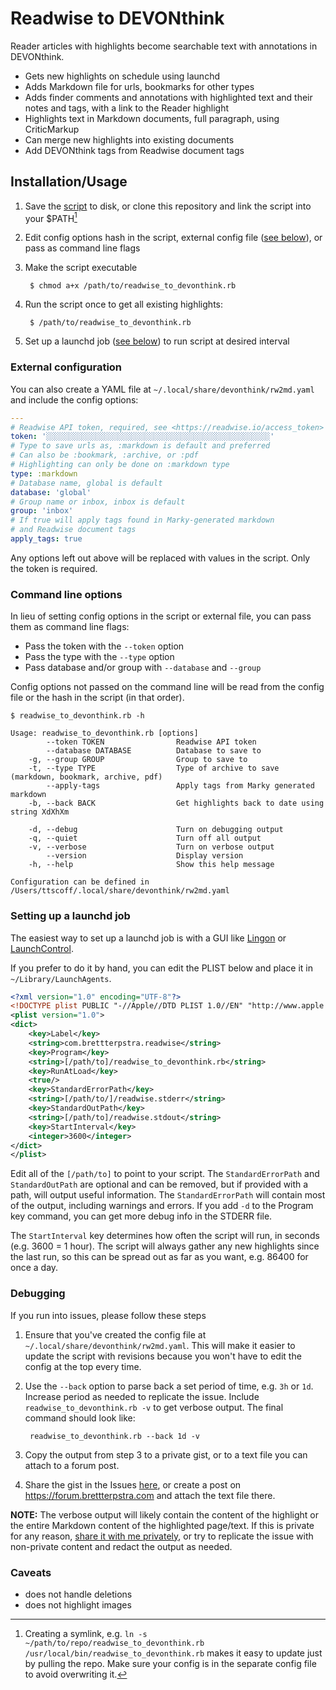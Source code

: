 # Readwise to DEVONthink

Reader articles with highlights become searchable text with
annotations in DEVONthink.

- Gets new highlights on schedule using launchd
- Adds Markdown file for urls, bookmarks for other types
- Adds finder comments and annotations with highlighted text and their notes and tags, with a link to the Reader highlight
- Highlights text in Markdown documents, full paragraph, using CriticMarkup
- Can merge new highlights into existing documents
- Add DEVONthink tags from Readwise document tags

## Installation/Usage

1. Save the [script][raw] to disk, or clone this repository and link the script into your $PATH[^link]
2. Edit config options hash in the script, external config file ([see below](#external-configuration)), or pass as command line flags
3. Make the script executable

        $ chmod a+x /path/to/readwise_to_devonthink.rb

4. Run the script once to get all existing highlights:

        $ /path/to/readwise_to_devonthink.rb

5. Set up a launchd job ([see below](#setting-up-a-launchd-job)) to run script at desired interval

[raw]: https://raw.githubusercontent.com/ttscoff/readwise_to_devonthink/refs/heads/main/readwise_to_devonthink.rb

[^link]: Creating a symlink, e.g. `ln -s ~/path/to/repo/readwise_to_devonthink.rb /usr/local/bin/readwise_to_devonthink.rb` makes it easy to update just by pulling the repo. Make sure your config is in the separate config file to avoid overwriting it.

### External configuration

You can also create a YAML file at `~/.local/share/devonthink/rw2md.yaml` and include the config options:

```yaml
---
# Readwise API token, required, see <https://readwise.io/access_token>
token: '░░░░░░░░░░░░░░░░░░░░░░░░░░░░░░░░░░░░░░░░░░░░░░░░░░'
# Type to save urls as, :markdown is default and preferred
# Can also be :bookmark, :archive, or :pdf
# Highlighting can only be done on :markdown type
type: :markdown
# Database name, global is default
database: 'global'
# Group name or inbox, inbox is default
group: 'inbox'
# If true will apply tags found in Marky-generated markdown
# and Readwise document tags
apply_tags: true
```

Any options left out above will be replaced with values in
the script. Only the token is required.

### Command line options

In lieu of setting config options in the script or external
file, you can pass them as command line flags:

- Pass the token with the `--token` option
- Pass the type with the `--type` option
- Pass database and/or group with `--database` and `--group`

Config options not passed on the command line will be read
from the config file or the hash in the script (in that
order).

```console
$ readwise_to_devonthink.rb -h

Usage: readwise_to_devonthink.rb [options]
        --token TOKEN                Readwise API token
        --database DATABASE          Database to save to
    -g, --group GROUP                Group to save to
    -t, --type TYPE                  Type of archive to save (markdown, bookmark, archive, pdf)
        --apply-tags                 Apply tags from Marky generated markdown
    -b, --back BACK                  Get highlights back to date using string XdXhXm

    -d, --debug                      Turn on debugging output
    -q, --quiet                      Turn off all output
    -v, --verbose                    Turn on verbose output
        --version                    Display version
    -h, --help                       Show this help message

Configuration can be defined in /Users/ttscoff/.local/share/devonthink/rw2md.yaml
```

### Setting up a launchd job

The easiest way to set up a launchd job is with a GUI like [Lingon][peterborgapps] or [LaunchControl][soma-zone].

If you prefer to do it by hand, you can edit the PLIST below and place it in `~/Library/LaunchAgents`.

```xml
<?xml version="1.0" encoding="UTF-8"?>
<!DOCTYPE plist PUBLIC "-//Apple//DTD PLIST 1.0//EN" "http://www.apple.com/DTDs/PropertyList-1.0.dtd">
<plist version="1.0">
<dict>
	<key>Label</key>
	<string>com.brettterpstra.readwise</string>
	<key>Program</key>
	<string>[/path/to]/readwise_to_devonthink.rb</string>
	<key>RunAtLoad</key>
	<true/>
	<key>StandardErrorPath</key>
	<string>[/path/to/]/readwise.stderr</string>
	<key>StandardOutPath</key>
	<string>[/path/to]/readwise.stdout</string>
	<key>StartInterval</key>
	<integer>3600</integer>
</dict>
</plist>
```

Edit all of the `[/path/to]` to point to your script. The
`StandardErrorPath` and `StandardOutPath` are optional and can
be removed, but if provided with a path, will output useful
information. The `StandardErrorPath` will contain most of the
output, including warnings and errors. If you add `-d` to
the Program key command, you can get more debug info in the
STDERR file.

The `StartInterval` key determines how often the script will
run, in seconds (e.g. 3600 = 1 hour). The script will always
gather any new highlights since the last run, so this can be
spread out as far as you want, e.g. 86400 for once a day.

[peterborgapps]: https://www.peterborgapps.com/lingon/
[soma-zone]: https://www.soma-zone.com/LaunchControl/

### Debugging

If you run into issues, please follow these steps

1. Ensure that you've created the config file at `~/.local/share/devonthink/rw2md.yaml`. This will make it easier to update the script with revisions because you won't have to edit the config at the top every time.
2. Use the `--back` option to parse back a set period of time, e.g. `3h` or `1d`. Increase period as needed to replicate the issue. Include `readwise_to_devonthink.rb -v` to get verbose output. The final command should look like:

        readwise_to_devonthink.rb --back 1d -v

3. Copy the output from step 3 to a private gist, or to a text file you can attach to a forum post.
4. Share the gist in the Issues [here](https://github.com/ttscoff/readwise_to_devonthink/issues), or create a post on <https://forum.brettterpstra.com> and attach the text file there.

**NOTE:** The verbose output will likely contain the content of the highlight or the entire Markdown content of the highlighted page/text. If this is private for any reason, [share it with me privately](https://brettterpstra.com/contact/), or try to replicate the issue with non-private content and redact the output as needed.

### Caveats

- does not handle deletions
- does not highlight images
